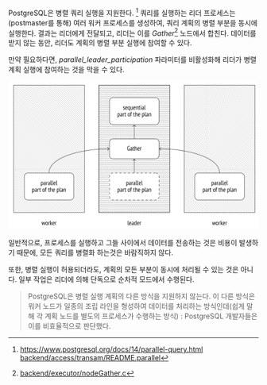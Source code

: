 PostgreSQL은 병렬 쿼리 실행을 지원한다. [^1] 쿼리를 실행하는 리더 프로세스는(postmaster를 통해) 여러 워커 프로세스를 생성하여, 쿼리 계획의 병렬 부분을 동시에 실행한다.
결과는 리더에게 전달되고, 리더는 이를 *Gather*[^2] 노드에서 합친다. 데이터를 받지 않는 동안, 리더도 계획의 병렬 부분 실행에 참여할 수 있다.

만약 필요하다면, *parallel_leader_participation* 파라미터를 비활성화해 리더가 병렬 계획 실행에 참여하는 것을 막을 수 있다.

![](image/Pasted%20image%2020241018105126.png)

일반적으로, 프로세스를 실행하고 그들 사이에서 데이터를 전송하는 것은 비용이 발생하기 때문에, 모든 쿼리를 병렬화 하는것은 바람직하지 않다.

또한, 병렬 실행이 허용되더라도, 계획의 모든 부분이 동시에 처리될 수 있는 것은 아니다. 일부 작업은 리더에 의해 단독으로 순차적 모드에서 수행된다.

> PostgreSQL은 병렬 실행 계획의 다른 방식을 지원하지 않는다.
> 이 다른 방식은 워커 노드가 일종의 조립 라인을 형성하여 데이터를 처리하는 방식인데(쉽게 말해 각 계획 노드를 별도의 프로세스가 수행하는 방식) : PostgreSQL 개발자들은 이를 비효율적으로 판단했다.






[^1]:https://www.postgresql.org/docs/14/parallel-query.html
[backend/access/transam/README.parallel](https://git.postgresql.org/gitweb/?p=postgresql.git;a=blob;f=src/backend/access/transam/README.parallel;hb=REL_14_STABLE)
[^2]:[backend/executor/nodeGather.c](https://git.postgresql.org/gitweb/?p=postgresql.git;a=blob;f=src/backend/executor/nodeGather.c;hb=REL_14_STABLE)